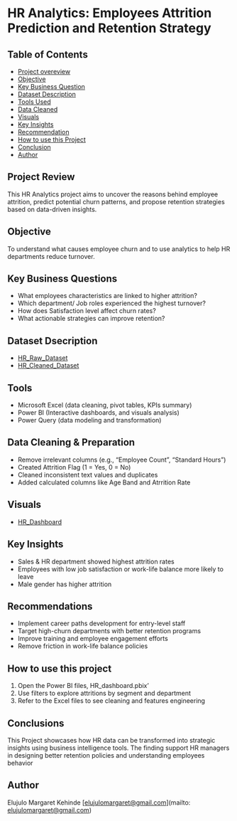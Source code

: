 # HR Analytics: Employees Attrition Prediction and Retention Strategy

## Table of Contents

- [Project overeview](#project_overview)
- [Objective](#objective)
- [Key Business Question](#key-business-question)
- [Dataset Description](#dataset-decription)
- [Tools Used](#tools-used)
- [Data Cleaned](#data-cleaned)
- [Visuals](#visuals)
- [Key Insights](#key-insights)
- [Recommendation](#recommendation)
- [How to use this Project](#how-to-use-this-project)
- [Conclusion](#conclusion)
- [Author](#author)

## Project Review
This HR Analytics project aims to uncover the reasons behind employee attrition, predict potential churn patterns, and propose retention strategies based on data-driven insights.

## Objective
To understand what causes employee churn and to use analytics to help HR departments reduce turnover.

## Key Business Questions
-	What employees characteristics are linked to higher attrition?
-	Which department/ Job roles experienced the highest turnover?
-	How does Satisfaction level affect churn rates?
-	What actionable strategies can improve retention?

## Dataset Dsecription
-	<a href=https://github.com/Maggy317/HR-Analytics-Attrition-Project/blob/main/HR_Raw_Data.xlsx>HR_Raw_Dataset</a>
-	<a href=https://github.com/Maggy317/HR-Analytics-Attrition-Project/blob/main/HR_Cleaned_Data.xlsx>HR_Cleaned_Dataset</a>

## Tools
-	Microsoft Excel (data cleaning, pivot tables, KPIs summary)
-	Power BI (Interactive dashboards, and visuals analysis)
-	Power Query (data modeling and transformation)

## Data Cleaning & Preparation
-	Remove irrelevant columns (e.g., “Employee Count”, “Standard Hours”)
-	Created Attrition Flag (1 = Yes, 0 = No)
-	Cleaned inconsistent text values and duplicates
-	Added calculated columns like Age Band and Atrrition Rate

## Visuals
-	<a href=https://github.com/Maggy317/HR-Analytics-Attrition-Project/blob/main/HR_Dashboard.png/HR_dashhboard.pbix.png>HR_Dashboard</a>

## Key Insights
-	Sales & HR department showed highest attrition rates
-	Employees with low job satisfaction or work-life balance more likely to leave
-	Male gender has higher attrition

## Recommendations
-	Implement career paths development for entry-level staff
-	Target high-churn departments with better retention programs
-	Improve training and employee engagement efforts
-	Remove friction in work-life balance policies 

## How to use this project
1.	Open the Power BI files, HR_dashboard.pbix’
2.	Use filters to explore attritions by segment and department
3.	Refer to the Excel files to see cleaning and features engineering

## Conclusions 
This Project showcases how HR data can be transformed into strategic insights using business intelligence tools. The finding support HR managers in designing better retention policies and understanding employees behavior

## Author
Elujulo Margaret Kehinde
[elujulomargaret@gmail.com](mailto: elujulomargaret@gmail.com)

